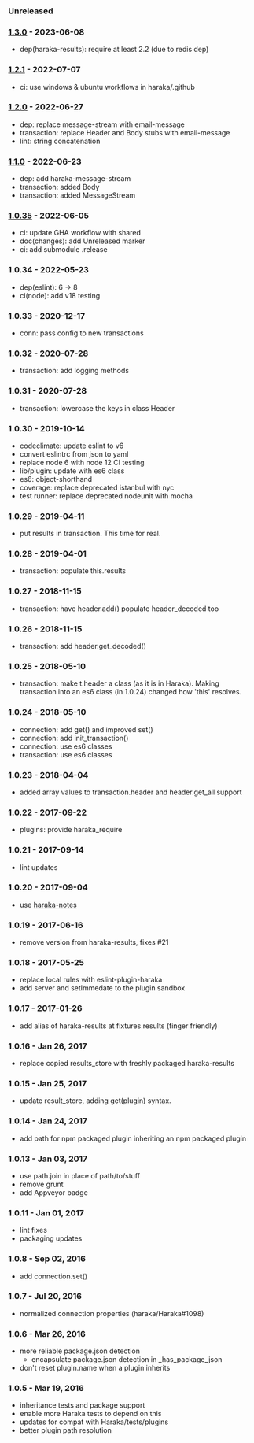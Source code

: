 ### Unreleased


### [1.3.0] - 2023-06-08

- dep(haraka-results): require at least 2.2 (due to redis dep)


### [1.2.1] - 2022-07-07

- ci: use windows & ubuntu workflows in haraka/.github


### [1.2.0] - 2022-06-27

- dep: replace message-stream with email-message
- transaction: replace Header and Body stubs with email-message
- lint: string concatenation


### [1.1.0] - 2022-06-23

- dep: add haraka-message-stream
- transaction: added Body
- transaction: added MessageStream


### [1.0.35] - 2022-06-05

- ci: update GHA workflow with shared
- doc(changes): add Unreleased marker
- ci: add submodule .release


### 1.0.34 - 2022-05-23

- dep(eslint): 6 -> 8
- ci(node): add v18 testing


### 1.0.33 - 2020-12-17

- conn: pass config to new transactions


### 1.0.32 - 2020-07-28

- transaction: add logging methods


### 1.0.31 - 2020-07-28

- transaction: lowercase the keys in class Header


### 1.0.30 - 2019-10-14

- codeclimate: update eslint to v6
- convert eslintrc from json to yaml
- replace node 6 with node 12 CI testing
- lib/plugin: update with es6 class
- es6: object-shorthand
- coverage: replace deprecated istanbul with nyc
- test runner: replace deprecated nodeunit with mocha


### 1.0.29 - 2019-04-11

- put results in transaction. This time for real.


### 1.0.28 - 2019-04-01

- transaction: populate this.results


### 1.0.27 - 2018-11-15

- transaction: have header.add() populate header_decoded too


### 1.0.26 - 2018-11-15

- transaction: add header.get_decoded()


### 1.0.25 - 2018-05-10

- transaction: make t.header a class (as it is in Haraka). Making transaction
  into an es6 class (in 1.0.24) changed how 'this' resolves.


### 1.0.24 - 2018-05-10

- connection: add get() and improved set()
- connection: add init_transaction()
- connection: use es6 classes
- transaction: use es6 classes


### 1.0.23 - 2018-04-04

- added array values to transaction.header and header.get_all support


### 1.0.22 - 2017-09-22

- plugins: provide haraka_require


### 1.0.21 - 2017-09-14

- lint updates


### 1.0.20 - 2017-09-04

- use [haraka-notes](https://github.com/haraka/haraka-notes)


### 1.0.19 - 2017-06-16

- remove version from haraka-results, fixes #21

### 1.0.18 - 2017-05-25

- replace local rules with eslint-plugin-haraka
- add server and setImmedate to the plugin sandbox

### 1.0.17 - 2017-01-26

- add alias of haraka-results at fixtures.results (finger friendly)

### 1.0.16 - Jan 26, 2017

- replace copied results_store with freshly packaged haraka-results

### 1.0.15 - Jan 25, 2017

- update result_store, adding get(plugin) syntax.

### 1.0.14 - Jan 24, 2017

- add path for npm packaged plugin inheriting an npm packaged plugin

### 1.0.13 - Jan 03, 2017

- use path.join in place of path/to/stuff
- remove grunt
- add Appveyor badge

### 1.0.11 - Jan 01, 2017

- lint fixes
- packaging updates

### 1.0.8 - Sep 02, 2016

- add connection.set()

### 1.0.7 - Jul 20, 2016

- normalized connection properties (haraka/Haraka#1098)

### 1.0.6 - Mar 26, 2016

- more reliable package.json detection
    * encapsulate package.json detection in _has_package_json
- don't reset plugin.name when a plugin inherits

### 1.0.5 - Mar 19, 2016

- inheritance tests and package support
- enable more Haraka tests to depend on this
- updates for compat with Haraka/tests/plugins
- better plugin path resolution


[1.0.35]: https://github.com/haraka/haraka-test-fixtures/releases/tag/1.0.35
[1.1.0]: https://github.com/haraka/haraka-test-fixtures/releases/tag/1.1.0
[1.2.0]: https://github.com/haraka/test-fixtures/releases/tag/1.2.0
[1.2.1]: https://github.com/haraka/test-fixtures/releases/tag/1.2.1
[1.3.0]: https://github.com/haraka/test-fixtures/releases/tag/1.3.0
